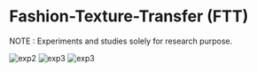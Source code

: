 # Fashion-Texture-Transfer (FTT)
NOTE : Experiments and studies solely for research purpose.

![exp2](https://github.com/anish9/Fashion-Transfer/blob/main/viz/res1.png)
![exp3](https://github.com/anish9/Fashion-Transfer/blob/main/viz/res2.png)
![exp3](https://github.com/anish9/Fashion-Transfer/blob/main/viz/res3.png)
